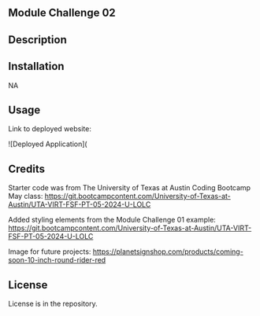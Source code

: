 ## Module Challenge 02

## Description




## Installation

NA


## Usage

Link to deployed website: 

![Deployed Application](


## Credits

Starter code was from The University of Texas at Austin Coding Bootcamp May class:
https://git.bootcampcontent.com/University-of-Texas-at-Austin/UTA-VIRT-FSF-PT-05-2024-U-LOLC

Added styling elements from the Module Challenge 01 example:
https://git.bootcampcontent.com/University-of-Texas-at-Austin/UTA-VIRT-FSF-PT-05-2024-U-LOLC

Image for future projects:
https://planetsignshop.com/products/coming-soon-10-inch-round-rider-red

## License

License is in the repository.